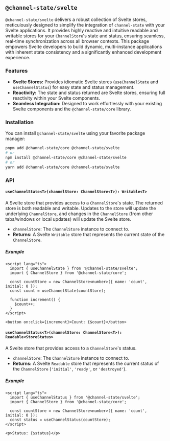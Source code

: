 ## `@channel-state/svelte`

`@channel-state/svelte` delivers a robust collection of Svelte stores, meticulously designed to simplify the integration of `channel-state` with your Svelte applications. It provides highly reactive and intuitive readable and writable stores for your `ChannelStore`'s state and status, ensuring seamless, real-time synchronization across all browser contexts. This package empowers Svelte developers to build dynamic, multi-instance applications with inherent state consistency and a significantly enhanced development experience.

### Features

- **Svelte Stores:** Provides idiomatic Svelte stores (`useChannelState` and `useChannelStatus`) for easy state and status management.
- **Reactivity:** The state and status returned are Svelte stores, ensuring full reactivity within your Svelte components.
- **Seamless Integration:** Designed to work effortlessly with your existing Svelte components and the `@channel-state/core` library.

### Installation

You can install `@channel-state/svelte` using your favorite package manager:

```bash
pnpm add @channel-state/core @channel-state/svelte
# or
npm install @channel-state/core @channel-state/svelte
# or
yarn add @channel-state/core @channel-state/svelte
```

### API

#### `useChannelState<T>(channelStore: ChannelStore<T>): Writable<T>`

A Svelte store that provides access to a `ChannelStore`'s state. The returned store is both readable and writable. Updates to the store will update the underlying `ChannelStore`, and changes in the `ChannelStore` (from other tabs/windows or local updates) will update the Svelte store.

- `channelStore`: The `ChannelStore` instance to connect to.
- **Returns:** A Svelte `Writable` store that represents the current state of the `ChannelStore`.

##### Example

```svelte
<script lang="ts">
  import { useChannelState } from '@channel-state/svelte';
  import { ChannelStore } from '@channel-state/core';

  const countStore = new ChannelStore<number>({ name: 'count', initial: 0 });
  const count = useChannelState(countStore);

  function increment() {
    $count++;
  }
</script>

<button on:click={increment}>Count: {$count}</button>
```

#### `useChannelStatus<T>(channelStore: ChannelStore<T>): Readable<StoreStatus>`

A Svelte store that provides access to a `ChannelStore`'s status.

- `channelStore`: The `ChannelStore` instance to connect to.
- **Returns:** A Svelte `Readable` store that represents the current status of the `ChannelStore` (`'initial'`, `'ready'`, or `'destroyed'`).

##### Example

```svelte
<script lang="ts">
  import { useChannelStatus } from '@channel-state/svelte';
  import { ChannelStore } from '@channel-state/core';

  const countStore = new ChannelStore<number>({ name: 'count', initial: 0 });
  const status = useChannelStatus(countStore);
</script>

<p>Status: {$status}</p>
```
